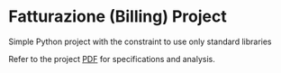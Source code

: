 # Fatturazione (Billing) Project

Simple Python project with the constraint to use only standard libraries

Refer to the project [PDF](https://github.com/msarchioto/python/blob/master/fatturazione/FATTURAZIONE%20-%20Analysis%20and%20Development%20-%20Michele%20Sarchioto.pdf) for specifications and analysis.
